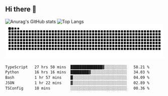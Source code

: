 ## Hi there 👋
![Anurag's GitHub stats](https://github-readme-stats.vercel.app/api?username=CNCoreSteb)
![Top Langs](https://github-readme-stats.vercel.app/api/top-langs/?username=CNCoreSteb)
<picture>
  <source media="(prefers-color-scheme: dark)" srcset="https://raw.githubusercontent.com/CNCoreSteb/CNCoreSteb/output/github-contribution-grid-snake-dark.svg">
  <source media="(prefers-color-scheme: light)" srcset="https://raw.githubusercontent.com/CNCoreSteb/CNCoreSteb/output/github-contribution-grid-snake.svg">
  <img alt="github contribution grid snake animation" src="https://raw.githubusercontent.com/CNCoreSteb/CNCoreSteb/output/github-contribution-grid-snake.svg">
</picture>

<!--START_SECTION:waka-->

```txt
TypeScript   27 hrs 50 mins  ██████████████▓░░░░░░░░░░   58.21 %
Python       16 hrs 16 mins  ████████▓░░░░░░░░░░░░░░░░   34.03 %
Bash         1 hr 57 mins    █░░░░░░░░░░░░░░░░░░░░░░░░   04.09 %
JSON         1 hr 22 mins    ▓░░░░░░░░░░░░░░░░░░░░░░░░   02.89 %
TSConfig     10 mins         ░░░░░░░░░░░░░░░░░░░░░░░░░   00.36 %
```

<!--END_SECTION:waka-->


<!--
**CNCoreSteb/CNCoreSteb** is a ✨ _special_ ✨ repository because its `README.md` (this file) appears on your GitHub profile.

Here are some ideas to get you started:

- 🔭 I’m currently working on ...
- 🌱 I’m currently learning ...
- 👯 I’m looking to collaborate on ...
- 🤔 I’m looking for help with ...
- 💬 Ask me about ...
- 📫 How to reach me: ...
- 😄 Pronouns: ...
- ⚡ Fun fact: ...
-->
